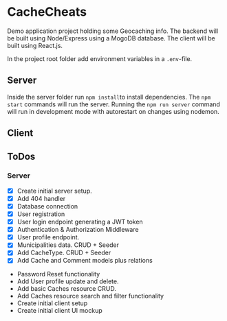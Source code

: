 # CacheCheats

Demo application project holding some Geocaching info. The backend will be built using Node/Express using a MogoDB database. The client will be built using React.js.

In the project root folder add environment variables in a `.env`-file.

## Server

Inside the server folder run `npm install`to install dependencies. The `npm start` commands will run the server. Running the `npm run server` command will run in development mode with autorestart on changes using nodemon.

## Client

## ToDos

### Server

- [x] Create initial server setup.
- [x] Add 404 handler
- [x] Database connection
- [x] User registration
- [x] User login endpoint generating a JWT token
- [x] Authentication & Authorization Middleware
- [x] User profile endpoint.
- [x] Municipalities data. CRUD + Seeder
- [x] Add CacheType. CRUD + Seeder
- [x] Add Cache and Comment models plus relations
- Password Reset functionality
- Add User profile update and delete.
- Add basic Caches resource CRUD.
- Add Caches resource search and filter functionality
- Create initial client setup
- Create initial client UI mockup
